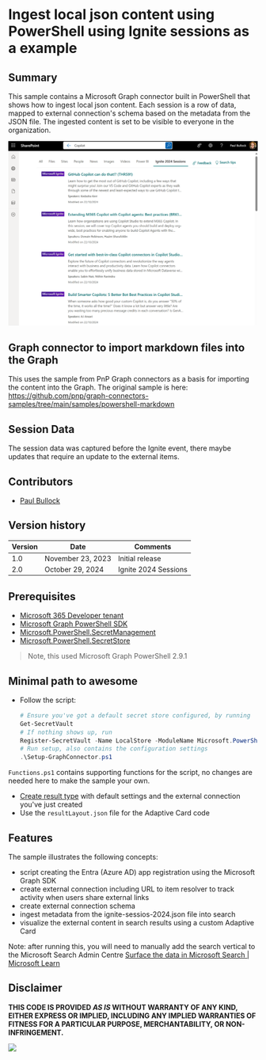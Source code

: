 # Ingest local json content using PowerShell using Ignite sessions as a example

## Summary

This sample contains a Microsoft Graph connector built in PowerShell that shows how to ingest local json content. Each session is a row of data, mapped to external connection's schema based on the metadata from the JSON file. The ingested content is set to be visible to everyone in the organization.

![Local markdown files displayed in Microsoft Search search results](assets/screenshot.png)

## Graph connector to import markdown files into the Graph

This uses the sample from PnP Graph connectors as a basis for importing the content into the Graph. The original sample is here:
https://github.com/pnp/graph-connectors-samples/tree/main/samples/powershell-markdown

## Session Data

The session data was captured before the Ignite event, there maybe updates that require an update to the external items.

## Contributors

- [Paul Bullock](https://linkedin.com/in/pkbullock)

## Version history

Version|Date|Comments
-------|----|--------
1.0|November 23, 2023|Initial release
2.0|October 29, 2024 | Ignite 2024 Sessions

## Prerequisites

- [Microsoft 365 Developer tenant](https://developer.microsoft.com/microsoft-365/dev-program)
- [Microsoft Graph PowerShell SDK](https://learn.microsoft.com/powershell/microsoftgraph/installation?view=graph-powershell-1.0)
- [Microsoft.PowerShell.SecretManagement](https://learn.microsoft.com/en-us/powershell/module/microsoft.powershell.secretmanagement/?view=ps-modules)
- [Microsoft.PowerShell.SecretStore](https://learn.microsoft.com/powershell/module/microsoft.powershell.secretstore/?view=ps-modules)

> Note, this used Microsoft Graph PowerShell 2.9.1

## Minimal path to awesome

- Follow the script:

    ```powershell
    # Ensure you've got a default secret store configured, by running
    Get-SecretVault
    # If nothing shows up, run
    Register-SecretVault -Name LocalStore -ModuleName Microsoft.PowerShell.SecretStore -DefaultVault
    # Run setup, also contains the configuration settings
    .\Setup-GraphConnector.ps1
    ```

`Functions.ps1` contains supporting functions for the script, no changes are needed here to make the sample your own.

- [Create result type](https://learn.microsoft.com/microsoftsearch/manage-result-types) with default settings and the external connection you've just created
- Use the `resultLayout.json` file for the Adaptive Card code

## Features

The sample illustrates the following concepts:

- script creating the Entra (Azure AD) app registration using the Microsoft Graph SDK
- create external connection including URL to item resolver to track activity when users share external links
- create external connection schema
- ingest metadata from the ignite-sessios-2024.json file into search
- visualize the external content in search results using a custom Adaptive Card

Note: after running this, you will need to manually add the search vertical to the Microsoft Search Admin Centre [Surface the data in Microsoft Search | Microsoft Learn](https://learn.microsoft.com/en-us/graph/custom-connector-sdk-sample-search)

## Disclaimer

**THIS CODE IS PROVIDED *AS IS* WITHOUT WARRANTY OF ANY KIND, EITHER EXPRESS OR IMPLIED, INCLUDING ANY IMPLIED WARRANTIES OF FITNESS FOR A PARTICULAR PURPOSE, MERCHANTABILITY, OR NON-INFRINGEMENT.**

![](https://m365-visitor-stats.azurewebsites.net/SamplesGallery/pnp-graph-connector-powershell-json-ignite)
